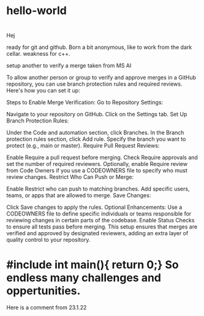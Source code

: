 # hello-world
#

Hej 

ready for git and github.
Born a bit anonymous, like to work from the dark cellar.
weakness for c++.

setup another to verify a merge taken from MS AI

To allow another person or group to verify and approve merges in a GitHub repository, you can use branch protection rules and required reviews. Here's how you can set it up:

Steps to Enable Merge Verification:
Go to Repository Settings:

Navigate to your repository on GitHub.
Click on the Settings tab.
Set Up Branch Protection Rules:

Under the Code and automation section, click Branches.
In the Branch protection rules section, click Add rule.
Specify the branch you want to protect (e.g., main or master).
Require Pull Request Reviews:

Enable Require a pull request before merging.
Check Require approvals and set the number of required reviewers.
Optionally, enable Require review from Code Owners if you use a CODEOWNERS file to specify who must review changes.
Restrict Who Can Push or Merge:

Enable Restrict who can push to matching branches.
Add specific users, teams, or apps that are allowed to merge.
Save Changes:

Click Save changes to apply the rules.
Optional Enhancements:
Use a CODEOWNERS file to define specific individuals or teams responsible for reviewing changes in certain parts of the codebase.
Enable Status Checks to ensure all tests pass before merging.
This setup ensures that merges are verified and approved by designated reviewers, adding an extra layer of quality control to your repository.

#include <iostream>
int main(){
return 0;}
  So endless many challenges and oppertunities.
=======
Here is a comment from 23.1.22


